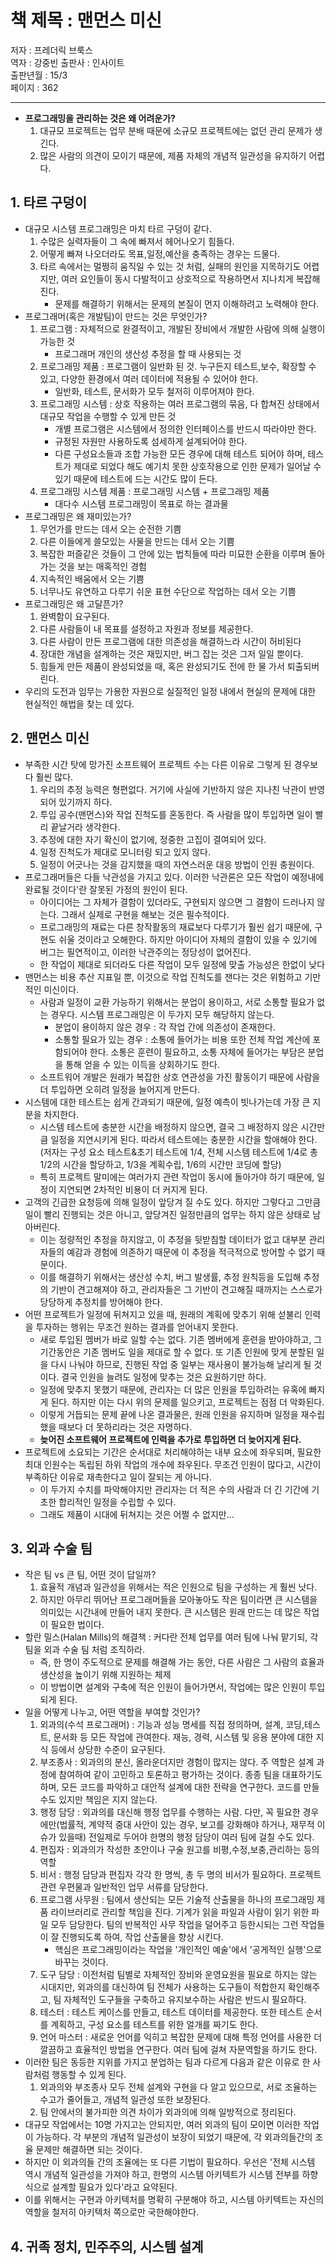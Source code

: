 # 책 제목 : 맨먼스 미신

저자 : 프레더릭 브룩스  
역자 : 강중빈
출판사 : 인사이트  
출판년월 : 15/3  
페이지 : 362  

---  

- **프로그래밍을 관리하는 것은 왜 어려운가?**  
   1. 대규모 프로젝트는 업무 분배 때문에 소규모 프로젝트에는 없던 관리 문제가 생긴다.  
   2. 많은 사람의 의견이 모이기 때문에, 제품 자체의 개념적 일관성을 유지하기 어렵다.  

## 1. 타르 구덩이  

- 대규모 시스템 프로그래밍은 마치 타르 구덩이 같다.  
    1. 수많은 실력자들이 그 속에 빠져서 헤어나오기 힘들다.
    2. 어떻게 빠져 나오더라도 목표,일정,예산을 충족하는 경우는 드물다.  
    3. 타르 속에서는 멀쩡히 움직일 수 있는 것 처럼, 실패의 원인을 지목하기도 어렵지만, 여러 요인들이 동시 다발적이고 상호적으로 작용하면서 지나치게 복잡해진다.
        - 문제를 해결하기 위해서는 문제의 본질이 먼지 이해하려고 노력해야 한다.  
- 프로그래머(혹은 개발팀)이 만드는 것은 무엇인가?  
    1. 프로그램 : 자체적으로 완결적이고, 개발된 장비에서 개발한 사람에 의해 실행이 가능한 것  
        - 프로그래머 개인의 생산성 추정을 할 때 사용되는 것  
    2. 프로그래밍 제품 : 프로그램이 일반화 된 것. 누구든지 테스트,보수, 확장할 수 있고, 다양한 환경에서 여러 데이터에 적용될 수 있어야 한다.  
        - 일반화, 테스트, 문서화가 모두 철저히 이루어져야 한다.  
    3. 프로그래밍 시스템 : 상호 작용하는 여러 프로그램의 묶음, 다 합쳐진 상태에서 대규모 작업을 수행할 수 있게 만든 것  
        - 개별 프로그램은 시스템에서 정의한 인터페이스를 반드시 따라야만 한다.  
        - 규정된 자원만 사용하도록 섬세하게 설계되어야 한다.  
        - 다른 구성요소들과 조합 가능한 모든 경우에 대해 테스트 되어야 하며, 테스트가 제대로 되었다 해도 예기치 못한 상호작용으로 인한 문제가 일어날 수 있기 때문에 테스트에 드는 시간도 많이 든다.  
    4. 프로그래밍 시스템 제품 : 프로그래밍 시스템 + 프로그래밍 제품  
        - 대다수 시스템 프로그래밍이 목표로 하는 결과물  
- 프로그래밍은 왜 재미있는가?  
    1. 무언가를 만드는 데서 오는 순전한 기쁨  
    2. 다른 이들에게 쓸모있는 사물을 만드는 데서 오는 기쁨  
    3. 복잡한 퍼즐같은 것들이 그 안에 있는 법칙들에 따라 미묘한 순환을 이루며 돌아가는 것을 보는 매혹적인 경험  
    4. 지속적인 배움에서 오는 기쁨  
    5. 너무나도 유연하고 다루기 쉬운 표현 수단으로 작업하는 데서 오는 기쁨  
- 프로그래밍은 왜 고달픈가?  
    1. 완벽함이 요구된다.  
    2. 다른 사람들이 내 목표를 설정하고 자원과 정보를 제공한다.
    3. 다른 사람이 만든 프로그램에 대한 의존성을 해결하느라 시간이 허비된다  
    4. 장대한 개념을 설계하는 것은 재밌지만, 버그 잡는 것은 그저 일일 뿐이다.  
    5. 힘들게 만든 제품이 완성되었을 때, 혹은 완성되기도 전에 한 물 가서 퇴출되버린다.  
- 우리의 도전과 임무는 가용한 자원으로 실질적인 일정 내에서 현실의 문제에 대한 현실적인 해법을 찾는 데 있다.  

## 2. 맨먼스 미신  

- 부족한 시간 탓에 망가진 소프트웨어 프로젝트 수는 다른 이유로 그렇게 된 경우보다 훨씬 많다.  
    1. 우리의 추정 능력은 형편없다. 거기에 사실에 기반하지 않은 지나친 낙관이 반영되어 있기까지 하다.  
    2. 투입 공수(맨먼스)와 작업 진척도를 혼동한다. 즉 사람을 많이 투입하면 일이 빨리 끝날거라 생각한다.  
    3. 추정에 대한 자기 확신이 없기에, 정중한 고집이 결여되어 있다.  
    4. 일정 진척도가 제대로 모니터링 되고 있지 않다.  
    5. 일정이 어긋나는 것을 감지했을 때의 자연스러운 대응 방법이 인원 충원이다.  
- 프로그래머들은 다들 낙관성을 가지고 있다. 이러한 낙관론은 모든 작업이 예정내에 완료될 것이다'란 잘못된 가정의 원인이 된다.  
  - 아이디어는 그 자체가 결함이 있더라도, 구현되지 않으면 그 결함이 드러나지 않는다. 그래서 실제로 구현을 해보는 것은 필수적이다.
  - 프로그래밍의 재료는 다른 창작활동의 재료보다 다루기가 훨씬 쉽기 때문에, 구현도 쉬울 것이라고 오해한다. 하지만 아이디어 자체의 결함이 있을 수 있기에 버그는 필연적이고, 이러한 낙관주의는 정당성이 없어진다.  
  - 한 작업이 제대로 되더라도 다른 작업이 모두 일정에 맞출 가능성은 한없이 낮다
- 맨먼스는 비용 추산 지표일 뿐, 이것으로 작업 진척도를 잰다는 것은 위험하고 기만적인 미신이다.  
  - 사람과 일정이 교환 가능하기 위해서는 분업이 용이하고, 서로 소통할 필요가 없는 경우다. 시스템 프로그래밍은 이 두가지 모두 해당하지 않는다.  
    - 분업이 용이하지 않은 경우 : 각 작업 간에 의존성이 존재한다.  
    - 소통할 필요가 있는 경우 : 소통에 들어가는 비용 또한 전체 작업 계산에 포함되어야 한다. 소통은 훈련이 필요하고, 소통 자체에 들어가는 부담은 분업을 통해 얻을 수 있는 이득을 상회하기도 한다.  
  - 소프트워어 개발은 원래가 복잡한 상호 연관성을 가진 활동이기 때문에 사람을 더 투입하면 오히려 일정을 늘어지게 만든다.  
- 시스템에 대한 테스트는 쉽게 간과되기 때문에, 일정 예측이 빗나가는데 가장 큰 지분을 차지한다.  
  - 시스템 테스트에 충분한 시간을 배정하지 않으면, 결국 그 배정하지 않은 시간만큼 일정을 지연시키게 된다. 따라서 테스트에는 충분한 시간을 할애해야 한다.  (저자는 구성 요소 테스트&초기 테스트에 1/4, 전체 시스템 테스트에 1/4로 총 1/2의 시간을 할당하고, 1/3을 계획수립, 1/6의 시간만 코딩에 할당)  
  - 특히 프로젝트 말미에는 여러가지 관련 작업이 동시에 돌아가야 하기 때문에, 일정이 지연되면 2차적인 비용이 더 커지게 된다.  
- 고객의 긴급한 요청등에 의해 일정이 앞당겨 질 수도 있다. 하지만 그렇다고 그만큼 일이 빨리 진행되는 것은 아니고, 앞당겨진 일정만큼의 업무는 하지 않은 상태로 남아버린다.  
  - 이는 정량적인 추정을 하지않고, 이 추정을 뒷받침할 데이터가 없고 대부분 관리자들의 예감과 경험에 의존하기 때문에 이 추정을 적극적으로 방어할 수 없기 때문이다.  
  - 이를 해결하기 위해서는 생산성 수치, 버그 발생률, 추정 원칙등을 도입해 추정의 기반이 견고해져야 하고, 관리자들은 그 기반이 견고해질 때까지는 스스로가 당당하게 추정치를 방어해야 한다.  
- 어떤 프로젝트가 일정에 뒤쳐지고 있을 때, 원래의 계획에 맞추기 위해 섣불리 인력을 투자하는 행위는 무조건 원하는 결과를 얻어내지 못한다.  
  - 새로 투입된 멤버가 바로 일할 수는 없다. 기존 멤버에게 훈련을 받아야하고, 그 기간동안은 기존 멤버도 일을 제대로 할 수 없다. 또 기존 인원에 맞게 분할된 일을 다시 나눠야 하므로, 진행된 작업 중 일부는 재사용이 불가능해 날리게 될 것이다. 결국 인원을 늘려도 일정에 맞추는 것은 요원하기만 하다.  
  - 일정에 맞추지 못했기 때문에, 관리자는 더 많은 인원을 투입하려는 유혹에 빠지게 된다. 하지만 이는 다시 위의 문제를 일으키고, 프로젝트는 점점 더 악화된다.  
  - 이렇게 거듭되는 문제 끝에 나온 결과물은, 원래 인원을 유지하며 일정을 재수립했을 때보다 더 못하리라는 것은 자명하다.  
  - **늦어진 소프트웨어 프로젝트에 인력을 추가로 투입하면 더 늦어지게 된다.**  
- 프로젝트에 소요되는 기간은 순서대로 처리해야하는 내부 요소에 좌우되며, 필요한 최대 인원수는 독립된 하위 작업의 개수에 좌우된다. 무조건 인원이 많다고, 시간이 부족하단 이유로 재촉한다고 일이 잘되는 게 아니다.  
  - 이 두가지 수치를 파악해야지만 관리자는 더 적은 수의 사람과 더 긴 기간에 기초한 합리적인 일정을 수립할 수 있다.  
  - 그래도 제품이 시대에 뒤쳐지는 것은 어쩔 수 없지만...

## 3. 외과 수술 팀  

- 작은 팀 vs 큰 팀, 어떤 것이 답일까?  
  1. 효율적 개념과 일관성을 위해서는 적은 인원으로 팀을 구성하는 게 훨씬 낫다.
  2. 하지만 아무리 뛰어난 프로그래머들을 모아놓아도 작은 팀이라면 큰 시스템을 의미있는 시간내에 만들어 내지 못한다. 큰 시스템은 원래 만드는 데 많은 작업이 필요한 법이다.  
- 할란 밀스(Halan Mills)의 해결책 : 커다란 전체 업무를 여러 팀에 나눠 맡기되, 각 팀을 외과 수술 팀 처럼 조직하라.  
  - 즉, 한 명이 주도적으로 문제를 해결해 가는 동안, 다른 사람은 그 사람의 효율과 생산성을 높이기 위해 지원하는 체제  
  - 이 방법이면 설계와 구축에 적은 인원이 들어가면서, 작업에는 많은 인원이 투입되게 된다.  
- 일을 어떻게 나누고, 어떤 역할을 부여할 것인가?  
  1. 외과의(수석 프로그래머) : 기능과 성능 명세를 직접 정의하며, 설계, 코딩,테스트, 문서화 등 모든 작업에 관여한다. 재능, 경력, 시스템 및 응용 분야에 대한 지식 등에서 상당한 수준이 요구된다.  
  2. 부조종사 : 외과의의 분신, 올라운더지만 경험이 많지는 않다. 주 역할은 설계 과정에 참여하여 같이 고민하고 토론하고 평가하는 것이다. 종종 팀을 대표하기도 하며, 모든 코드를 파악하고 대안적 설계에 대한 전략을 연구한다. 코드를 만들수도 있지만 책임은 지지 않는다.  
  3. 행정 담당 : 외과의를 대신해 행정 업무를 수행하는 사람. 다만, 꼭 필요한 경우에만(법률적, 계약적 중대 사안이 있는 경우, 보고를 강화해야 하거나, 재무적 이슈가 있을때) 전일제로 두어야 한명의 행정 담당이 여러 팀에 걸칠 수도 있다.  
  4. 편집자 : 외과의가 작성한 초안이나 구술 원고를 비평,수정,보충,관리하는 등의 역할  
  5. 비서 : 행정 담당과 편집자 각각 한 명씩, 총 두 명의 비서가 필요하다. 프로젝트 관련 우편물과 일반적인 업무 서류를 담당한다.  
  6. 프로그램 사무원 : 팀에서 생산되는 모든 기술적 산출물을 하나의 프로그래밍 제품 라이브러리로 관리할 책임을 진다. 기계가 읽을 파일과 사람이 읽기 위한 파일 모두 담당한다. 팀의 반복적인 사무 작업을 덜어주고 등한시되는 그런 작업들이 잘 진행되도록 하여, 작업 산출물을 향상 시킨다.  
      - 핵심은 프로그래밍이라는 작업을 '개인적인 예술'에서 '공게적인 실행'으로 바꾸는 것이다.  
  7. 도구 담당 : 이전처럼 팀별로 자체적인 장비와 운영요원을 필요로 하지는 않는 시대지만, 외과의를 대신하여 팀 전체가 사용하는 도구들이 적합한지 확인해주고, 팀 자체적인 도구들을 구축하고 유지보수하는 사람은 반드시 필요하다.  
  8. 테스터 : 테스트 케이스를 만들고, 테스트 데이터를 제공한다. 또한 테스트 순서를 계획하고, 구성 요소를 테스트를 위한 얼개를 짜기도 한다.  
  9. 언어 마스터 : 새로운 언어를 익히고 복잡한 문제에 대해 특정 언어를 사용한 더 깔끔하고 효율적인 방법을 연구한다. 여러 팀에 걸쳐 자문역할을 하기도 한다.  
- 이러한 팀은 동등한 지위를 가지고 분업하는 팀과 다르게 다음과 같은 이유로 한 사람처럼 행동할 수 있게 된다.  
  1. 외과의와 부조종사 모두 전체 설계와 구현을 다 알고 있으므로, 서로 조율하는 수고가 줄어들고, 개념적 일관성 또한 보장된다.  
  2. 팀 안에서의 불가피한 의견 차이가 외과의에 의해 일방적으로 정리된다.  
- 대규모 작업에서는 10명 가지고는 안되지만, 여러 외과의 팀이 모이면 이러한 작업이 가능하다. 각 부분의 개념적 일관성이 보장이 되었기 때문에, 각 외과의들간의 조율 문제만 해결하면 되는 것이다.  
- 하지만 이 외과의들 간의 조율에는 또 다른 기법이 필요하다. 우선은 '전체 시스템 역시 개념적 일관성을 가져야 하고, 한명의 시스템 아키텍트가 시스템 전부를 하향식으로 설계할 필요가 있다'라고 요약된다.  
- 이를 위해서는 구현과 아키텍처를 명확히 구분해야 하고, 시스템 아키텍트는 자신의 역할을 철저히 아키텍처 쪽으로만 국한해야한다.  

## 4. 귀족 정치, 민주주의, 시스템 설계  

